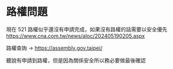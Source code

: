 # 路權問題
現在 521 路權似乎還沒有申請完成，如果沒有路權的話需要以安全優先
https://www.cna.com.tw/news/aloc/202405190205.aspx

路權查詢 ->
https://assembly.gov.taipei/

聽說有申請到路權，但是因為關係安全所以務必要做最後確認